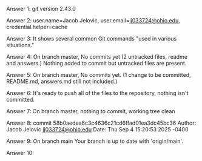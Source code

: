 Answer 1: git version 2.43.0

Answer 2: user.name=Jacob Jelovic, user.email=jj033724@ohio.edu, credential.helper=cache

Answer 3: It shows several common Git commands "used in various situations."

Answer 4: On branch master, No commits yet (2 untracked files, readme and answers.) Nothing added to commit but untracked files are present.

Answer 5: On branch master, No commits yet. (1 change to be committed, README.md, answers.md still not included.)

Answer 6: It's ready to push all of the files to the repository, nothing isn't committed.

Answer 7: On branch master, nothing to commit, working tree clean

Answer 8: commit 58b0aedea6c3c4636c21cd6ffad01ea3dc45bc36
    Author: Jacob Jelovic <jj033724@ohio.edu>
    Date:   Thu Sep 4 15:20:53 2025 -0400
    
Answer 9: On branch main
    Your branch is up to date with 'origin/main'.

Answer 10:
